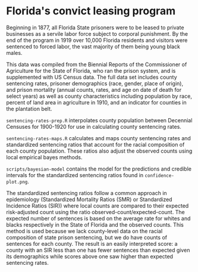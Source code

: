 # Florida's convict leasing program

Beginning in 1877, all Florida State prisoners were to be leased to private businesses as a servile labor force subject to corporal punishment. By the end of the program in 1919 over 10,000 Florida residents and visitors were sentenced to forced labor, the vast majority of them being young black males. 

This data was compiled from the Biennial Reports of the Commissioner of Agriculture for the State of Florida, who ran the prison system, and is supplemented with US Census data. The full data set includes county sentencing rates, prisoner demographics (race, gender, place of origin), and prison mortality (annual counts, rates, and age on date of death for select years) as well as county characteristics including population by race, percent of land area in agriculture in 1910, and an indicator for counties in the plantation belt.

`sentencing-rates-prep.R` interpolates county population between Decennial Censuses for 1900-1920 for use in calculating county sentencing rates.

`sentencing-rates-maps.R` calculates and maps county sentencing rates and standardized sentencing ratios that account for the racial composition of each county population. These ratios also adjust the observed counts using local empirical bayes methods.

`scripts/bayesian-model` contains the model for the predictions and credible intervals for the standardized sentencing ratios found in `confidence-plot.png`. 
 
The standardized sentencing ratios follow a common approach in epidemiology (Standardized Mortality Ratios (SMR) or Standardized Incidence Ratios (SIR)) where local counts are compared to their expected risk-adjusted count using the ratio observed-count/expected-count. The expected number of sentences is based on the average rate for whites and blacks respectively in the State of Florida and the observed counts. This method is used because we lack county-level data on the racial composition of state prison sentencing, but we do have counts of sentences for each county. The result is an easily interpreted score: a county with an SIR less than one has fewer sentences than expected given its demographics while scores above one saw higher than expected sentencing rates. 

